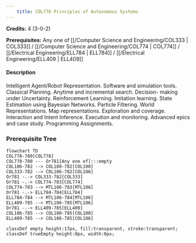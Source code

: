 ```yaml
---
    title: COL778 Principles of Autonomous Systems
---
```

**Credits:** 4 (3-0-2)



**Prerequisites:** Any one of [[/Computer Science and Engineering/COL333 | COL333]] / [[/Computer Science and Engineering/COL774 | COL774]] / [[/Electrical Engineering/ELL784 | ELL784]] / [[/Electrical Engineering/ELL409 | ELL409]]

#### Description 
Intelligent Agent/Robot Representation. Software and simulation tools. Classical Planning. Anytime and incremental search. Decision- making under Uncertainty. Reinforcement Learning. Imitation learning. State Estimation using Bayesian Networks. Particle Filtering. World Representations. Map representations. Exploration and coverage. Interaction and Intent Inference. Execution and monitoring. Advanced epics and case study. Programming Assignments.

### Prerequisite Tree

```mermaid
flowchart TD
COL778-780[COL778]
COL778-780 --- Or781[Any one of]:::empty
COL106-782 --> COL100-782[COL100]
COL333-782 --> COL106-782[COL106]
Or781 -.-> COL333-782[COL333]
Or781 -.-> COL774-783[COL774]
COL774-783 --> MTL106-783[MTL106]
Or781 -.-> ELL784-784[ELL784]
ELL784-784 --> MTL106-784[MTL106]
ELL409-785 --> MTL106-785[MTL106]
Or781 -.-> ELL409-785[ELL409]
COL106-785 --> COL100-785[COL100]
ELL409-785 --> COL106-785[COL106]

classDef empty height:17px, fill:transparent, stroke:transparent;
classDef trueEmpty height:0px, width:0px;
```